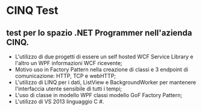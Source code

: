 # CINQ Test #


## test per lo spazio .NET Programmer nell'azienda CINQ. ##

* L'utilizzo di due progetti di essere un self hosted WCF Service Library e l'altro un WPF informazioni WCF ricevente;
* Motivo uso in Factory Pattern nella creazione di classi e 3 endpoint di comunicazione: HTTP, TCP e webHTTP;
* L'utilizzo di LINQ per i dati, ListView e BackgroundWorker per mantenere l'interfaccia utente sensibile di tutti i tempi;
* L'uso di classe in modello WPF classi modello GoF Factory Pattern;
* L'utilizzo di VS 2013 linguaggio C #.
